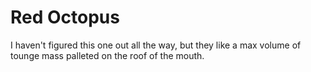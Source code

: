 # Red Octopus 

I haven't figured this one out all the way, but they like a max volume of tounge mass palleted on the roof of the mouth.

